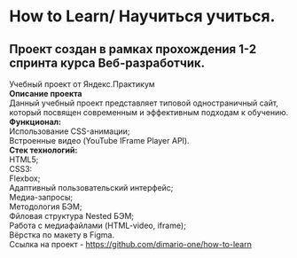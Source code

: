 # How to Learn/ Научиться учиться.   
## **Проект создан в рамках прохождения 1-2 спринта курса Веб-разработчик.**   
Учебный проект от Яндекс.Практикум  
**Описание проекта**   
Данный учебный проект представляет типовой одностраничный сайт, который посвящен современным и эффективным подходам к обучению.   
**Функционал:**   
Использование CSS-анимации;   
Встроенные видео (YouTube IFrame Player API).    
**Стек технологий:**      
HTML5;    
CSS3:    
Flexbox;    
Адаптивный пользовательский интерфейс;   
Медиа-запросы;    
Методология БЭМ;    
Фйловая структура Nested БЭМ;    
Работа с медиафайлами (HTML-video, iframe);   
Вёрстка по макету в Figma.   
Ссылка на проект - https://github.com/dimario-one/how-to-learn
